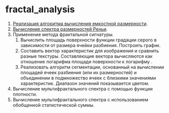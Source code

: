 # fractal_analysis

1. [Реализация алгоритма вычисления емкостной размерности](capacitarian_dimension.ipynb).
2. [Вычисление спектра размерностей Реньи](rényi_spec_dim.ipynb). 
3. Применение метода фрактальной сигнатуры.
    1. Вычислить площадь поверхности функции градации серого в зависимости от размера ячейки разбиения. Построить график.
    2. Составить вектор характеристик для изображения и сравнить разные текстуры. Составляющие вектора вычисляются как отношение логарифма площади поверхности к логарифму .
    3. Реализовать алгоритм сегментации, основанный на вычислении площадей ячеек разбиения (или их размерностей) и объединении в подмножество ячеек с близкими значениями характеристик. Диапазон значений показывается цветом.
4. Вычисление мультифрактального спектра с помощью функции плотности.
5. Вычисление мультифрактального спектра с использованием обобщенной статистической суммы.